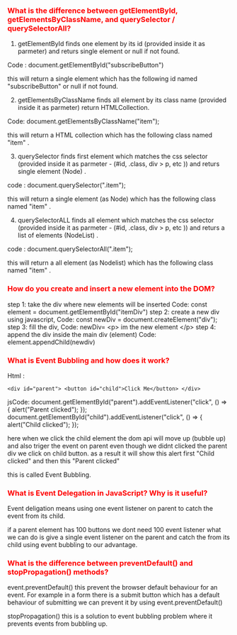 ### <span style="color:red">What is the difference between getElementById, getElementsByClassName, and querySelector / querySelectorAll?</span>


1) getElementById finds one element by its id (provided inside it as parmeter) and returs single element or null if not found. 

Code : document.getElementById("subscribeButton")

this will return a single element which has the following id named "subscribeButton" or null if not found.

2) getElementsByClassName finds all element by its class name (provided inside it as parmeter) return HTMLCollection. 

Code: document.getElementsByClassName("item");

this will return a HTML collection which has the following class named "item" .

3) querySelector finds first element which matches the css selector (provided inside it as parmeter - (#id, .class, div > p, etc )) and returs single element (Node) . 

code : document.querySelector(".item");

this will return a single element (as Node) which has the following class named "item" .

4) querySelectorALL finds all element which matches the css selector (provided inside it as parmeter - (#id, .class, div > p, etc )) and returs a list of elements (NodeList) .

code : document.querySelectorAll(".item");

this will return a all element (as Nodelist) which has the following class named "item" .


### <span style="color:red">How do you create and insert a new element into the DOM?</span>

step 1: take the div where new elements will be inserted Code: const element = document.getElementById("itemDiv")
step 2: create a new div using javascript, Code: const newDiv = document.createElement("div");
step 3: fill the div, Code: newDiv= &lt;p&gt; im the new element &lt;/p&gt;
step 4: append the div inside the main div (element) Code: element.appendChild(newdiv)

### <span style="color:red">What is Event Bubbling and how does it work?</span>

Html :<pre> ``` <div id="parent"> <button id="child">Click Me</button> </div> ``` </pre>

jsCode: 
document.getElementById("parent").addEventListener("click", () => {
  alert("Parent clicked");
});
document.getElementById("child").addEventListener("click", () => {
  alert("Child clicked");
});

here when we click the child element the dom api will move up (bubble up) and also triger the event on parent even though we didnt clicked the parent div we click on child button. 
as a result it will show this alert first "Child clicked" and then this "Parent clicked"

this is called Event Bubbling.


### <span style="color:red">What is Event Delegation in JavaScript? Why is it useful?</span>

Event deligation means using one event listener on parent to catch the event from its child. 

if a parent element has 100 buttons we dont need 100 event listener what we can do is give a single event listener on the parent and catch the from its child using event bubbling to our advantage.


### <span style="color:red">What is the difference between preventDefault() and stopPropagation() methods?</span>

event.preventDefault() this prevent the browser default behaviour for an event. For example in a form there is a submit button which has a default behaviour of submitting we can prevent it by using event.preventDefault()

stopPropagation() this is a solution to event bubbling problem where it prevents events from bubbling up.



